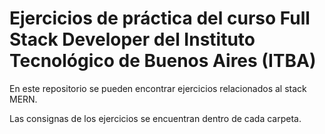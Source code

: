 # Ejercicios de práctica del curso Full Stack Developer del Instituto Tecnológico de Buenos Aires (ITBA)
En este repositorio se pueden encontrar ejercicios relacionados al stack MERN.

Las consignas de los ejercicios se encuentran dentro de cada carpeta.
